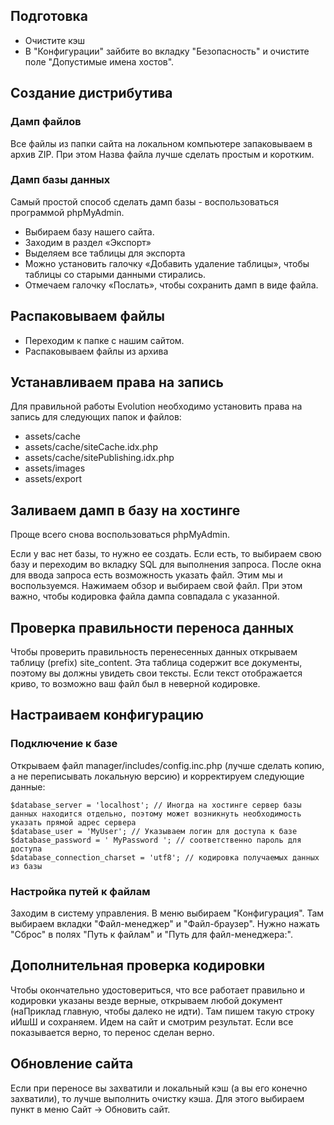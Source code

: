 ## Подготовка
* Очистите кэш
* В "Конфигурации" зайбите во вкладку "Безопасность" и очистите поле "Допустимые имена хостов".

## Создание дистрибутива ##

### Дамп файлов ###
Все файлы из папки сайта на локальном компьютере запаковываем в архив ZIP. При этом Назва файла лучше сделать простым и коротким.

### Дамп базы данных ###

Самый простой способ сделать дамп базы - воспользоваться программой phpMyAdmin.

* Выбираем базу нашего сайта.
* Заходим в раздел «Экспорт»
* Выделяем все таблицы для экспорта
* Можно установить галочку «Добавить удаление таблицы», чтобы таблицы со старыми данными стирались.
* Отмечаем галочку «Послать», чтобы сохранить дамп в виде файла.

## Распаковываем файлы ##

* Переходим к папке с нашим сайтом.  
* Распаковываем файлы из архива

## Устанавливаем права на запись ##

Для правильной работы Evolution необходимо установить права на запись для следующих папок и файлов:

* assets/cache
* assets/cache/siteCache.idx.php
* assets/cache/sitePublishing.idx.php
* assets/images
* assets/export

## Заливаем дамп в базу на хостинге ##

Проще всего снова воспользоваться phpMyAdmin.

Если у вас нет базы, то нужно ее создать. Если есть, то выбираем свою базу и переходим во вкладку SQL для выполнения запроса.
После окна для ввода запроса есть возможность указать файл. Этим мы и воспользуемся. Нажимаем обзор и выбираем свой файл. При этом важно, чтобы кодировка файла дампа совпадала с указанной.

## Проверка правильности переноса данных ##

Чтобы проверить правильность перенесенных данных открываем таблицу (prefix) site_content. Эта таблица содержит все документы, поэтому вы должны увидеть свои тексты. Если текст отображается криво, то возможно ваш файл был в неверной кодировке.

## Настраиваем конфигурацию ##

### Подключение к базе ###

Открываем файл manager/includes/config.inc.php (лучше сделать копию, а не переписывать локальную версию) и корректируем следующие данные:
```
$database_server = 'localhost'; // Иногда на хостинге сервер базы данных находится отдельно, поэтому может возникнуть необходимость указать прямой адрес сервера
$database_user = 'MyUser'; // Указываем логин для доступа к базе
$database_password = ' MyPassword '; // соответственно пароль для доступа
$database_connection_charset = 'utf8'; // кодировка получаемых данных из базы
```

### Настройка путей к файлам ###

Заходим в систему управления. В меню выбираем "Конфигурация". Там выбираем вкладки "Файл-менеджер" и  "Файл-браузер". Нужно нажать "Сброс" в полях "Путь к файлам" и "Путь для файл-менеджера:".

## Дополнительная проверка кодировки ## 

Чтобы окончательно удостовериться, что все работает правильно и кодировки указаны везде верные, открываем любой документ (наПриклад главную, чтобы далеко не идти). Там пишем такую строку иИшШ и сохраняем. Идем на сайт и смотрим результат. Если все показывается верно, то перенос сделан верно.

## Обновление сайта ##

Если при переносе вы захватили и локальный кэш (а вы его конечно захватили), то лучше выполнить очистку кэша. Для этого выбираем пункт в меню Сайт -> Обновить сайт.
